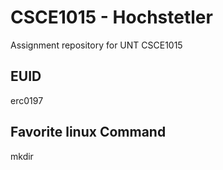 # CSCE1015 - Hochstetler
Assignment repository for UNT CSCE1015
## EUID
erc0197
## Favorite linux Command
mkdir
